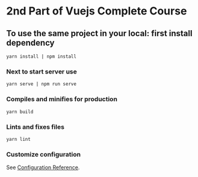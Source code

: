 # 2nd Part of Vuejs Complete Course

## To use the same project in your local: first install dependency
```
yarn install | npm install
```

### Next to start server use
```
yarn serve | npm run serve
```

### Compiles and minifies for production
```
yarn build
```

### Lints and fixes files
```
yarn lint
```

### Customize configuration
See [Configuration Reference](https://cli.vuejs.org/config/).
